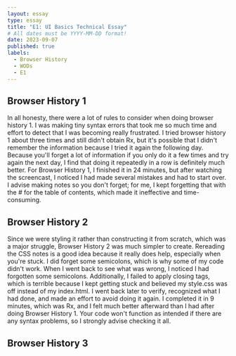 ```yaml
---
layout: essay
type: essay
title: "E1: UI Basics Technical Essay"
# All dates must be YYYY-MM-DD format!
date: 2023-09-07
published: true
labels:
  - Browser History
  - WODs
  - E1
---
```


## Browser History 1

In all honesty, there were a lot of rules to consider when doing browser history 1. I was making tiny syntax errors that took me so much time and effort to detect that I was becoming really frustrated. I tried browser history 1 about three times and still didn't obtain Rx, but it's possible that I didn't remember the information because I tried it again the following day. Because you'll forget a lot of information if you only do it a few times and try again the next day, I find that doing it repeatedly in a row is definitely much better. For Browser History 1, I finished it in 24 minutes, but after watching the screencast, I noticed I had made several mistakes and had to start over. I advise making notes so you don't forget; for me, I kept forgetting that with the # for the table of contents, which made it ineffective and time-consuming. 

## Browser History 2

Since we were styling it rather than constructing it from scratch, which was a major struggle, Browser History 2 was much simpler to create. Rereading the CSS notes is a good idea because it really does help, especially when you're stuck. I did forget some semicolons, which is why some of my code didn't work. When I went back to see what was wrong, I noticed I had forgotten some semicolons. Additionally, I failed to apply closing tags, which is terrible because I kept getting stuck and believed my style.css was off instead of my index.html. I went back later to verify, recognized what I had done, and made an effort to avoid doing it again. I completed it in 9 minutes, which was Rx, and I felt much better afterward than I had after doing Browser History 1. Your code won't function as intended if there are any syntax problems, so I strongly advise checking it all.

## Browser History 3
